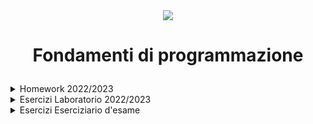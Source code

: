 <div align="center">
    <img src="https://www.python.org/static/community_logos/python-logo-generic.svg"> </img>
</div>

# <p align=center> Fondamenti di programmazione </p>

<details closed>

<summary> Homework 2022/2023 </summary>

- [Homework 1]()
- [Homework 2]()
- [Homework 4]()
- [Homework 6]()
- [Homework 8]()

</details>

<details closed>

<summary> Esercizi Laboratorio 2022/2023 </summary>

</details>

<details closed>

<summary> Esercizi Eserciziario d'esame </summary>

</details>
